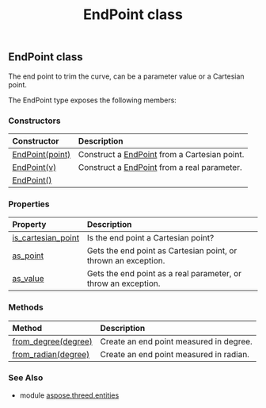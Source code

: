 ﻿---
title: EndPoint class
second_title: Aspose.3D for Python via .NET API References
description: 
type: docs
weight: 90
url: /python-net/aspose.threed.entities/endpoint/
is_root: false
---

## EndPoint class

The end point to trim the curve, can be a parameter value or a Cartesian point.



The EndPoint type exposes the following members:

### Constructors
| Constructor | Description |
| :- | :- |
| [EndPoint(point)](/3d/python-net/aspose.threed.entities/endpoint/__init__/#aspose.threed.utilities.Vector3) | Construct a [EndPoint](/3d/python-net/aspose.threed.entities/endpoint) from a Cartesian point. |
| [EndPoint(v)](/3d/python-net/aspose.threed.entities/endpoint/__init__/#float) | Construct a [EndPoint](/3d/python-net/aspose.threed.entities/endpoint) from a real parameter. |
| [EndPoint()](/3d/python-net/aspose.threed.entities/endpoint/__init__/#) |  |


### Properties
| Property | Description |
| :- | :- |
| [is_cartesian_point](/3d/python-net/aspose.threed.entities/endpoint/is_cartesian_point) | Is the end point a Cartesian point? |
| [as_point](/3d/python-net/aspose.threed.entities/endpoint/as_point) | Gets the end point as Cartesian point, or thrown an exception. |
| [as_value](/3d/python-net/aspose.threed.entities/endpoint/as_value) | Gets the end point as a real parameter, or throw an exception. |


### Methods
| Method | Description |
| :- | :- |
| [from_degree(degree)](/3d/python-net/aspose.threed.entities/endpoint/from_degree/#float) | Create an end point measured in degree. |
| [from_radian(degree)](/3d/python-net/aspose.threed.entities/endpoint/from_radian/#float) | Create an end point measured in radian. |


### See Also

* module [aspose.threed.entities](../)
